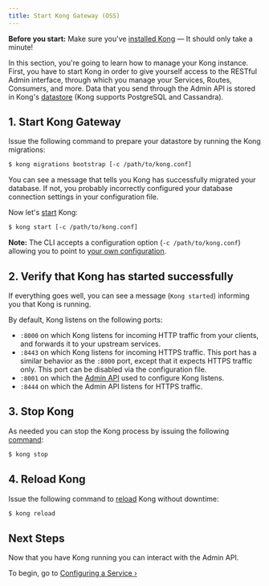 ```yaml
---
title: Start Kong Gateway (OSS)
---
```


<div class="alert alert-warning">
  <strong>Before you start:</strong> Make sure you've
  <a href="https://konghq.com/install/#kong-community">installed Kong</a> &mdash; It should only take a minute!
</div>

In this section, you're going to learn how to manage your Kong instance. First, you
have to start Kong in order to give yourself access to the RESTful Admin
interface, through which you manage your Services, Routes, Consumers, and more. Data that you send through the Admin API is stored in Kong's [datastore][datastore-section] (Kong
supports PostgreSQL and Cassandra).

## 1. Start Kong Gateway

Issue the following command to prepare your datastore by running the Kong
migrations:

```bash
$ kong migrations bootstrap [-c /path/to/kong.conf]
```

You can see a message that tells you Kong has successfully migrated your
database. If not, you probably incorrectly configured your database
connection settings in your configuration file.

Now let's [start][CLI] Kong:

```bash
$ kong start [-c /path/to/kong.conf]
```

**Note:** The CLI accepts a configuration option (`-c /path/to/kong.conf`)
allowing you to point to [your own configuration][configuration-loading].

## 2. Verify that Kong has started successfully

If everything goes well, you can see a message (`Kong started`)
informing you that Kong is running.

By default, Kong listens on the following ports:

- `:8000` on which Kong listens for incoming HTTP traffic from your
  clients, and forwards it to your upstream services.
- `:8443` on which Kong listens for incoming HTTPS traffic. This port has a
  similar behavior as the `:8000` port, except that it expects HTTPS
  traffic only. This port can be disabled via the configuration file.
- `:8001` on which the [Admin API][API] used to configure Kong listens.
- `:8444` on which the Admin API listens for HTTPS traffic.

## 3. Stop Kong

As needed you can stop the Kong process by issuing the following
[command][CLI]:

```bash
$ kong stop
```

## 4. Reload Kong

Issue the following command to [reload][CLI] Kong without downtime:

```bash
$ kong reload
```

## Next Steps

Now that you have Kong running you can interact with the Admin API.

To begin, go to [Configuring a Service &rsaquo;][configuring-a-service]

[configuration-loading]: /gateway-oss/{{page.kong_version}}/configuration/#configuration-loading
[CLI]: /gateway-oss/{{page.kong_version}}/cli
[API]: /gateway-oss/{{page.kong_version}}/admin-api
[datastore-section]: /gateway-oss/{{page.kong_version}}/configuration/#datastore-section
[configuring-a-service]: /gateway-oss/{{page.kong_version}}/getting-started/configuring-a-service
